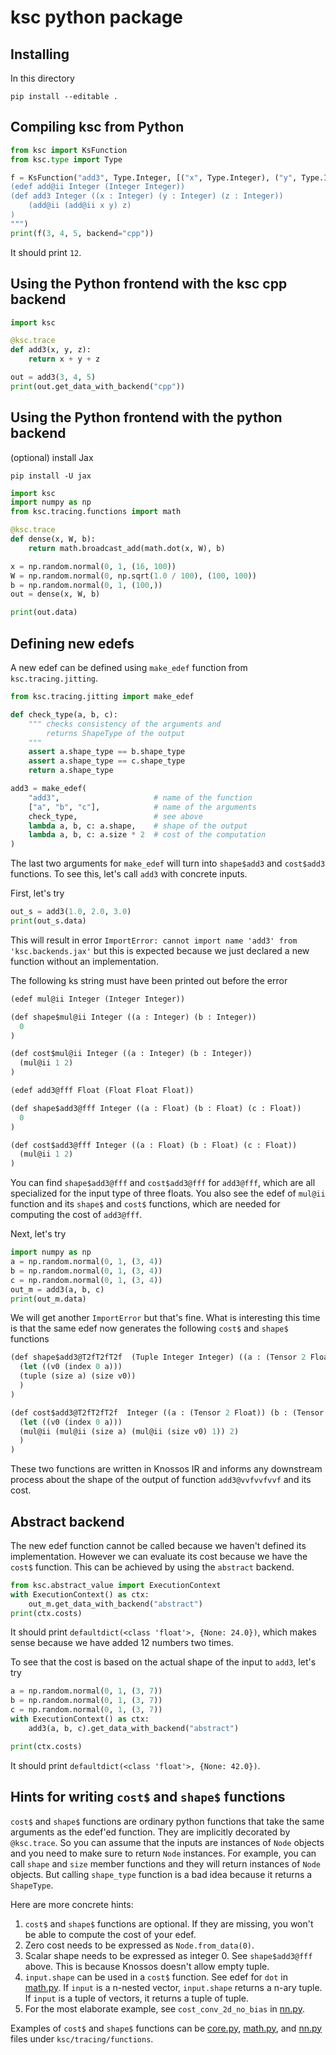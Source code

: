 # ksc python package

## Installing
In this directory
```
pip install --editable .
```

## Compiling ksc from Python

```python
from ksc import KsFunction
from ksc.type import Type

f = KsFunction("add3", Type.Integer, [("x", Type.Integer), ("y", Type.Integer), ("z", Type.Integer)], """
(edef add@ii Integer (Integer Integer))
(def add3 Integer ((x : Integer) (y : Integer) (z : Integer))
    (add@ii (add@ii x y) z)
)
""")
print(f(3, 4, 5, backend="cpp"))
```

It should print `12`.

## Using the Python frontend with the ksc cpp backend

```python
import ksc

@ksc.trace
def add3(x, y, z):
    return x + y + z

out = add3(3, 4, 5)
print(out.get_data_with_backend("cpp"))
```

## Using the Python frontend with the python backend

(optional) install Jax
```
pip install -U jax
```

```python
import ksc
import numpy as np
from ksc.tracing.functions import math

@ksc.trace
def dense(x, W, b):
    return math.broadcast_add(math.dot(x, W), b)

x = np.random.normal(0, 1, (16, 100))
W = np.random.normal(0, np.sqrt(1.0 / 100), (100, 100))
b = np.random.normal(0, 1, (100,))
out = dense(x, W, b)

print(out.data)
```

## Defining new edefs

A new edef can be defined using `make_edef` function from `ksc.tracing.jitting`.

```python
from ksc.tracing.jitting import make_edef

def check_type(a, b, c):
    """ checks consistency of the arguments and
        returns ShapeType of the output
    """
    assert a.shape_type == b.shape_type
    assert a.shape_type == c.shape_type
    return a.shape_type

add3 = make_edef(
    "add3",                     # name of the function
    ["a", "b", "c"],            # name of the arguments
    check_type,                 # see above
    lambda a, b, c: a.shape,    # shape of the output
    lambda a, b, c: a.size * 2  # cost of the computation
)
```

The last two arguments for `make_edef` will turn into `shape$add3` and `cost$add3` functions. To see this, let's call `add3` with concrete inputs.

First, let's try

```python
out_s = add3(1.0, 2.0, 3.0)
print(out_s.data)
```

This will result in error `ImportError: cannot import name 'add3' from 'ksc.backends.jax'` but this is expected because we just declared a new function without an implementation.

The following ks string must have been printed out before the error

```lisp
(edef mul@ii Integer (Integer Integer))

(def shape$mul@ii Integer ((a : Integer) (b : Integer))
  0
)

(def cost$mul@ii Integer ((a : Integer) (b : Integer))
  (mul@ii 1 2)
)

(edef add3@fff Float (Float Float Float))

(def shape$add3@fff Integer ((a : Float) (b : Float) (c : Float))
  0
)

(def cost$add3@fff Integer ((a : Float) (b : Float) (c : Float))
  (mul@ii 1 2)
)
```

You can find `shape$add3@fff` and `cost$add3@fff` for `add3@fff`, which are all specialized for the input type of three floats. You also see the edef of `mul@ii` function and its `shape$` and `cost$` functions, which are needed for computing the cost of `add3@fff`.

Next, let's try

```python
import numpy as np
a = np.random.normal(0, 1, (3, 4))
b = np.random.normal(0, 1, (3, 4))
c = np.random.normal(0, 1, (3, 4))
out_m = add3(a, b, c)
print(out_m.data)
```

We will get another `ImportError` but that's fine. What is interesting this time is that the same edef now generates the following `cost$` and `shape$` functions


```lisp
(def shape$add3@T2fT2fT2f  (Tuple Integer Integer) ((a : (Tensor 2 Float)) (b : (Tensor 2 Float)) (c : (Tensor 2 Float)))
  (let ((v0 (index 0 a)))
  (tuple (size a) (size v0))
  )
)

(def cost$add3@T2fT2fT2f  Integer ((a : (Tensor 2 Float)) (b : (Tensor 2 Float)) (c : (Tensor 2 Float)))
  (let ((v0 (index 0 a)))
  (mul@ii (mul@ii (size a) (mul@ii (size v0) 1)) 2)
  )
)
```

These two functions are written in Knossos IR and informs any downstream process about the shape of the output of function `add3@vvfvvfvvf` and its cost.

## Abstract backend

The new edef function cannot be called because we haven't defined its implementation. However we can evaluate its cost because we have the `cost$` function. This can be achieved by using the `abstract` backend.

```python
from ksc.abstract_value import ExecutionContext
with ExecutionContext() as ctx:
    out_m.get_data_with_backend("abstract")
print(ctx.costs)
```

It should print `defaultdict(<class 'float'>, {None: 24.0})`, which makes sense because we have added 12 numbers two times.

To see that the cost is based on the actual shape of the input to `add3`, let's try

```python
a = np.random.normal(0, 1, (3, 7))
b = np.random.normal(0, 1, (3, 7))
c = np.random.normal(0, 1, (3, 7))
with ExecutionContext() as ctx:
    add3(a, b, c).get_data_with_backend("abstract")

print(ctx.costs)
```

It should print `defaultdict(<class 'float'>, {None: 42.0})`.

## Hints for writing `cost$` and `shape$` functions

`cost$` and `shape$` functions are ordinary python functions that take the same arguments as the edef'ed function. They are implicitly decorated by `@ksc.trace`. So you can assume that the inputs are instances of `Node` objects and you need to make sure to return `Node` instances. For example, you can call `shape` and `size` member functions and they will return instances of `Node` objects. But calling `shape_type` function is a bad idea because it returns a `ShapeType`.

Here are more concrete hints:

1. `cost$` and `shape$` functions are optional. If they are missing, you won't be able to compute the cost of your edef.
2. Zero cost needs to be expressed as `Node.from_data(0)`.
3. Scalar shape needs to be expressed as integer 0. See `shape$add3@fff` above. This is because Knossos doesn't allow empty tuple.
4. `input.shape` can be used in a `cost$` function. See edef for `dot` in [math.py](ksc/tracing/functions/math.py). If `input` is a n-nested vector, `input.shape` returns a n-ary tuple. If `input` is a tuple of vectors, it returns a tuple of tuple.
5. For the most elaborate example, see `cost_conv_2d_no_bias` in [nn.py](ksc/tracing/functions/nn.py).

Examples of `cost$` and `shape$` functions can be [core.py](ksc/tracing/functions/core.py), [math.py](ksc/tracing/functions/math.py), and [nn.py](ksc/tracing/functions/nn.py) files under `ksc/tracing/functions`.
